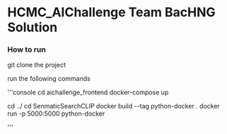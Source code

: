 # HCMC_AIChallenge Team BacHNG Solution

### How to run

git clone the project

run the following commands

'''console
cd aichallenge_frontend
docker-compose up

cd ../
cd SenmaticSearchCLIP
docker build --tag python-docker .
docker run -p 5000:5000 python-docker

'''
